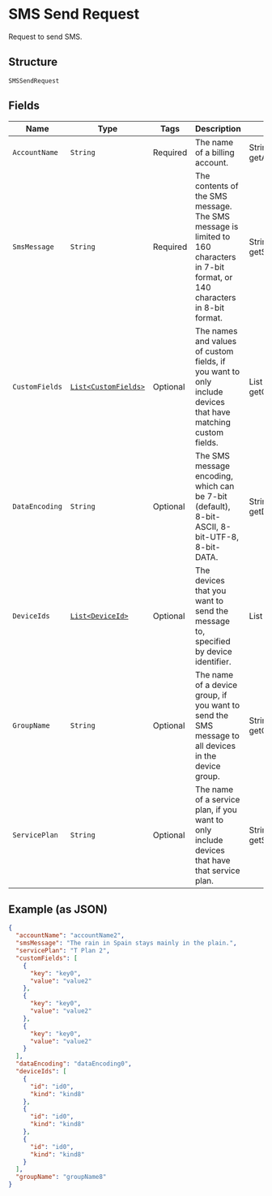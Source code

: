 
# SMS Send Request

Request to send SMS.

## Structure

`SMSSendRequest`

## Fields

| Name | Type | Tags | Description | Getter | Setter |
|  --- | --- | --- | --- | --- | --- |
| `AccountName` | `String` | Required | The name of a billing account. | String getAccountName() | setAccountName(String accountName) |
| `SmsMessage` | `String` | Required | The contents of the SMS message. The SMS message is limited to 160 characters in 7-bit format, or 140 characters in 8-bit format. | String getSmsMessage() | setSmsMessage(String smsMessage) |
| `CustomFields` | [`List<CustomFields>`](../../doc/models/custom-fields.md) | Optional | The names and values of custom fields, if you want to only include devices that have matching custom fields. | List<CustomFields> getCustomFields() | setCustomFields(List<CustomFields> customFields) |
| `DataEncoding` | `String` | Optional | The SMS message encoding, which can be 7-bit (default), 8-bit-ASCII, 8-bit-UTF-8, 8-bit-DATA. | String getDataEncoding() | setDataEncoding(String dataEncoding) |
| `DeviceIds` | [`List<DeviceId>`](../../doc/models/device-id.md) | Optional | The devices that you want to send the message to, specified by device identifier. | List<DeviceId> getDeviceIds() | setDeviceIds(List<DeviceId> deviceIds) |
| `GroupName` | `String` | Optional | The name of a device group, if you want to send the SMS message to all devices in the device group. | String getGroupName() | setGroupName(String groupName) |
| `ServicePlan` | `String` | Optional | The name of a service plan, if you want to only include devices that have that service plan. | String getServicePlan() | setServicePlan(String servicePlan) |

## Example (as JSON)

```json
{
  "accountName": "accountName2",
  "smsMessage": "The rain in Spain stays mainly in the plain.",
  "servicePlan": "T Plan 2",
  "customFields": [
    {
      "key": "key0",
      "value": "value2"
    },
    {
      "key": "key0",
      "value": "value2"
    },
    {
      "key": "key0",
      "value": "value2"
    }
  ],
  "dataEncoding": "dataEncoding0",
  "deviceIds": [
    {
      "id": "id0",
      "kind": "kind8"
    },
    {
      "id": "id0",
      "kind": "kind8"
    },
    {
      "id": "id0",
      "kind": "kind8"
    }
  ],
  "groupName": "groupName8"
}
```

